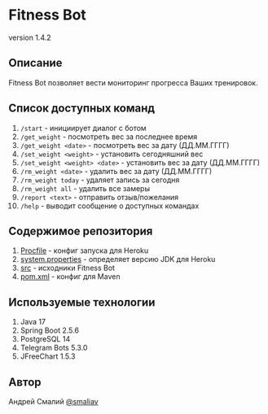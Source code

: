 # Fitness Bot
version 1.4.2

## Описание
Fitness Bot позволяет вести мониторинг прогресса Ваших тренировок.

## Список доступных команд
1. `/start` - инициирует диалог с ботом
2. `/get_weight` - посмотреть вес за последнее время
3. `/get_weight <date>` - посмотреть вес за дату (ДД.ММ.ГГГГ)
4. `/set_weight <weight>` - установить сегодняшний вес
5. `/set_weight <weight> <date>` - установить вес за дату (ДД.ММ.ГГГГ)
6. `/rm_weight <date>` - удалить вес за дату (ДД.ММ.ГГГГ)
7. `/rm_weight today` - удаляет запись за сегодня
8. `/rm_weight all` - удалить все замеры
9. `/report <text>` - отправить отзыв/пожелания
10. `/help` - выводит сообщение о доступных командах

## Содержимое репозитория
1. [Procfile](Procfile) - конфиг запуска для Heroku
2. [system.properties](system.properties) - определяет версию JDK для Heroku 
3. [src](src) - исходники Fitness Bot
4. [pom.xml](pom.xml) - конфиг для Maven

## Используемые технологии
1. Java 17
2. Spring Boot 2.5.6
3. PostgreSQL 14
4. Telegram Bots 5.3.0
5. JFreeChart 1.5.3

## Автор
Андрей Смалий [@smaliav](http://t.me/smaliav)
